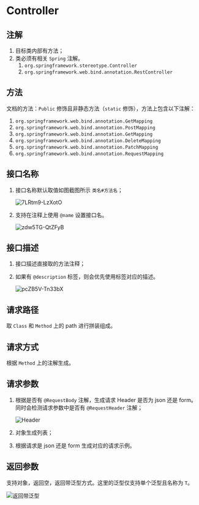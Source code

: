 # Controller

## 注解

1. 目标类内部有方法；
2. 类必须有相关 `Spring` 注解。
   1. `org.springframework.stereotype.Controller` 
   2. `org.springframework.web.bind.annotation.RestController`

## 方法

文档的方法：`Public` 修饰且非静态方法（`static` 修饰），方法上包含以下注解：

1. `org.springframework.web.bind.annotation.GetMapping`
2. `org.springframework.web.bind.annotation.PostMapping`
3. `org.springframework.web.bind.annotation.GetMapping`
4. `org.springframework.web.bind.annotation.DeleteMapping`
5. `org.springframework.web.bind.annotation.PatchMapping`
6. `org.springframework.web.bind.annotation.RequestMapping`


## 接口名称

1. 接口名称默认取值如图截图所示 `类名#方法名`；
   
    ![7LRtm9-LzXotO](https://cdn.jsdelivr.net/gh/liuzhihang/oss/pic/article/7LRtm9-LzXotO.png)

2. 支持在注释上使用 `@name` 设置接口名。

    ![zdw5TG-QtZFyB](https://cdn.jsdelivr.net/gh/liuzhihang/oss/pic/article/zdw5TG-QtZFyB.png)

## 接口描述

1. 接口描述直接取的方法注释；
2. 如果有 `@description` 标签，则会优先使用标签对应的描述。

    ![pcZB5V-Tn33bX](https://cdn.jsdelivr.net/gh/liuzhihang/oss/pic/article/pcZB5V-Tn33bX.png)

## 请求路径

取 `Class` 和  `Method` 上的 path 进行拼装组成。

## 请求方式

根据 `Method` 上的注解生成。

## 请求参数

1. 根据是否有 `@RequestBody` 注解，生成请求 Header 是否为 json 还是 form。同时会检测请求参数中是否有 `@RequestHeader` 注解；

    ![Header](https://cdn.jsdelivr.net/gh/liuzhihang/oss/pic/article/pQHnXo-C4oPfT.png)

2. 对象生成列表；
3. 根据请求是 json 还是 form 生成对应的请求示例。

## 返回参数

支持对象，返回空，返回带泛型方式。这里的泛型仅支持单个泛型且名称为 `T`。

![返回带泛型](https://cdn.jsdelivr.net/gh/liuzhihang/oss/pic/article/9ML932-RbqIqV.png)
